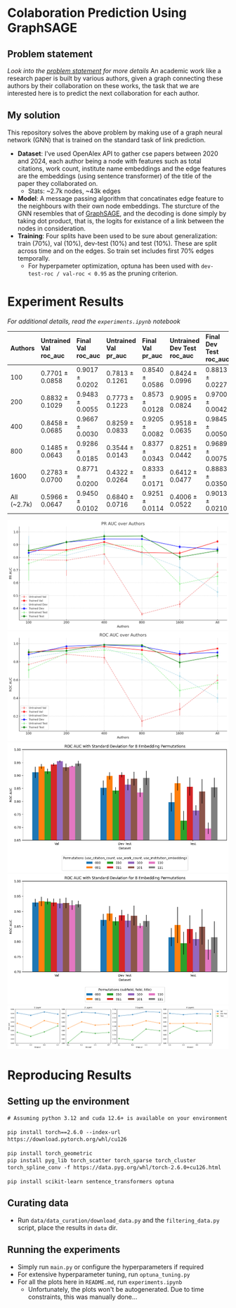# Colaboration Prediction Using GraphSAGE

## Problem statement
*Look into the [problem statement](docs/Problem%20Statement%20-%20I.pdf) for more details*
An academic work like a research paper is built by various authors, given a graph connecting these authors by their collaboration on these works, the task that we are interested here is to predict the next collaboration for each author. 

## My solution
This repository solves the above problem by making use of a graph neural network (GNN) that is trained on the standard task of link prediction. 
- **Dataset**: I've used OpenAlex API to gather cse papers between 2020 and 2024, each author being a node with features such as total citations, work count, institute name embeddings and the edge features are the embeddings (using sentence transformer) of the title of the paper they collaborated on.
    - Stats: ~2.7k nodes, ~43k edges
- **Model**: A message passing algorithm that concatinates edge feature to the neighbours with their own node embeddings. The sturcture of the GNN resembles that of [GraphSAGE](https://arxiv.org/abs/1706.02216), and the decoding is done simply by taking dot product, that is, the logits for existance of a link between the nodes in consideration.
- **Training**: Four splits have been used to be sure about generalization: train (70%), val (10%), dev-test (10%) and test (10%). These are split across time and on the edges. So train set includes first 70% edges temporally.
    - For hyperpameter optimization, optuna has been used with `dev-test-roc / val-roc < 0.95` as the pruning criterion.

# Experiment Results
*For additional details, read the `experiments.ipynb` notebook*

| Authors | Untrained Val roc_auc | Final Val roc_auc | Untrained Val pr_auc | Final Val pr_auc | Untrained Dev Test roc_auc | Final Dev Test roc_auc | Untrained Dev Test pr_auc | Final Dev Test pr_auc | Untrained Test roc_auc | Final Test roc_auc | Untrained Test pr_auc | Final Test pr_auc |
| :------ | :-------------------- | :---------------- | :------------------- | :--------------- | :------------------------- | :--------------------- | :------------------------ | :-------------------- | :--------------------- | :----------------- | :-------------------- | :---------------- |
| 100     | 0.7701 ± 0.0858       | 0.9017 ± 0.0202   | 0.7813 ± 0.1261      | 0.8540 ± 0.0586  | 0.8424 ± 0.0996            | 0.8813 ± 0.0227        | 0.8255 ± 0.1428           | 0.8353 ± 0.0605       | 0.7087 ± 0.0884        | 0.9058 ± 0.0303    | 0.7522 ± 0.1341       | 0.8536 ± 0.0475   |
| 200     | 0.8832 ± 0.1029       | 0.9483 ± 0.0055   | 0.7773 ± 0.1223      | 0.8573 ± 0.0128  | 0.9095 ± 0.0824            | 0.9700 ± 0.0042        | 0.8161 ± 0.1146           | 0.9197 ± 0.0141       | 0.8957 ± 0.0611        | 0.9209 ± 0.0155    | 0.8485 ± 0.0874       | 0.9196 ± 0.0104   |
| 400     | 0.8458 ± 0.0685       | 0.9667 ± 0.0030   | 0.8259 ± 0.0833      | 0.9205 ± 0.0082  | 0.9518 ± 0.0635            | 0.9845 ± 0.0050        | 0.8927 ± 0.1158           | 0.9444 ± 0.0163       | 0.9292 ± 0.0478        | 0.9865 ± 0.0044    | 0.9031 ± 0.0809       | 0.9656 ± 0.0145   |
| 800     | 0.1485 ± 0.0643       | 0.9286 ± 0.0185   | 0.3544 ± 0.0143      | 0.8377 ± 0.0343  | 0.8251 ± 0.0442            | 0.9689 ± 0.0075        | 0.8352 ± 0.0963           | 0.9438 ± 0.0119       | 0.8837 ± 0.0393        | 0.9827 ± 0.0046    | 0.8863 ± 0.0835       | 0.9678 ± 0.0098   |
| 1600    | 0.2783 ± 0.0700       | 0.8771 ± 0.0200   | 0.4322 ± 0.0264      | 0.8333 ± 0.0171  | 0.6412 ± 0.0477            | 0.8883 ± 0.0350        | 0.7199 ± 0.0742           | 0.8827 ± 0.0135       | 0.4838 ± 0.0726        | 0.7914 ± 0.0580    | 0.5916 ± 0.0603       | 0.8023 ± 0.0224   |
| All (~2.7k)    | 0.5966 ± 0.0647       | 0.9450 ± 0.0102   | 0.6840 ± 0.0716      | 0.9251 ± 0.0114  | 0.4006 ± 0.0522            | 0.9013 ± 0.0210        | 0.5275 ± 0.0398           | 0.8624 ± 0.0205       | 0.5666 ± 0.0741        | 0.8670 ± 0.0296    | 0.6516 ± 0.0692       | 0.8524 ± 0.0226   |

![PR AUC Results](docs/results/pr-auc.png)
![ROC AUC Results](docs/results/roc-auc.png)
![Node Features](docs/results/node_feats.png)
![Edge Features](docs/results/edge_feats.png)
![Model Hyperparameters](docs/results/model_hpt.png)

# Reproducing Results
## Setting up the environment
```
# Assuming python 3.12 and cuda 12.6+ is available on your environment

pip install torch==2.6.0 --index-url https://download.pytorch.org/whl/cu126

pip install torch_geometric
pip install pyg_lib torch_scatter torch_sparse torch_cluster torch_spline_conv -f https://data.pyg.org/whl/torch-2.6.0+cu126.html

pip install scikit-learn sentence_transformers optuna
```

## Curating data
- Run `data/data_curation/download_data.py` and the `filtering_data.py` script, place the results in `data` dir.

## Running the experiments
- Simply run `main.py` or configure the hyperparameters if required
- For extensive hyperparameter tuning, run `optuna_tuning.py`
- For all the plots here in `README.md`, run `experiments.ipynb`
    - Unfortunately, the plots won't be autogenerated. Due to time constraints, this was manually done...
